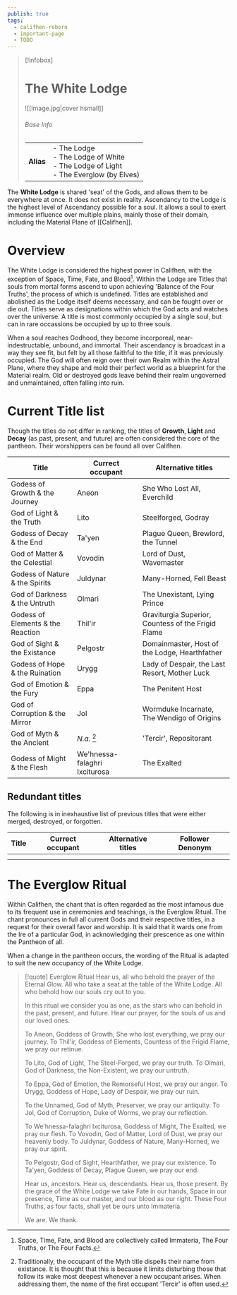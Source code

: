 ```yaml
---
publish: true
tags:
  - califhen-reborn
  - important-page
  - TODO
---
```

> [!infobox]  
> # The White Lodge
> ![[Image.jpg|cover hsmall]]  
> ###### Base Info
> | | |  
> |---|---|  
> | **Alias** | - The Lodge<br>- The Lodge of White<br>- The Lodge of Light<br>- The Everglow (by Elves) | 

The **White Lodge** is shared 'seat' of the Gods, and allows them to be everywhere at once. It does not exist in reality. Ascendancy to the Lodge is the highest level of Ascendancy possible for a soul. It allows a soul to exert immense influence over multiple plains, mainly those of their domain, including the Material Plane of [[Califhen]].
# Overview
The White Lodge is considered the highest power in Califhen, with the exception of Space, Time, Fate, and Blood[^1]. Within the Lodge are Titles that souls from mortal forms ascend to upon achieving 'Balance of the Four Truths', the process of which is undefined. Titles are established and abolished as the Lodge itself deems necessary, and can be fought over or die out. Titles serve as designations within which the God acts and watches over the universe. A title is most commonly occupied by a single soul, but can in rare occassions be occupied by up to three souls.

When a soul reaches Godhood, they become incorporeal, near-indestructable, unbound, and immortal. Their ascendancy is broadcast in a way they see fit, but felt by all those faithful to the title, if it was previously occupied. The God will often reign over their own Realm within the Astral Plane, where they shape and mold their perfect world as a blueprint for the Material realm. Old or destroyed gods leave behind their realm ungoverned and unmaintained, often falling into ruin.
# Current Title list
Though the titles do not differ in ranking, the titles of **Growth**, **Light** and **Decay** (as past, present, and future) are often considered the core of the pantheon. Their worshippers can be found all over Califhen.

| Title                             | Currect occupant              | Alternative titles                                 |
| --------------------------------- | ----------------------------- | -------------------------------------------------- |
| Godess of Growth & the Journey    | Aneon                         | She Who Lost All, Everchild                        |
| God of Light & the Truth          | Lito                          | Steelforged, Godray                                |
| Godess of Decay & the End         | Ta'yen                        | Plague Queen, Brewlord, the Tunnel                 |
| God of Matter & the Celestial     | Vovodin                       | Lord of Dust, Wavemaster                           |
| Godess of Nature & the Spirits    | Juldynar                      | Many-Horned, Fell Beast                            |
| God of Darkness & the Untruth     | Olmari                        | The Unexistant, Lying Prince                       |
| Godess of Elements & the Reaction | Thil'ir                       | Graviturgia Superior, Countess of the Frigid Flame |
| God of Sight & the Existance      | Pelgostr                      | Domainmaster, Host of the Lodge, Hearthfather      |
| Godess of Hope & the Ruination    | Urygg                         | Lady of Despair, the Last Resort, Mother Luck      |
| God of Emotion & the Fury         | Eppa                          | The Penitent Host                                  |
| God of Corruption & the Mirror    | Jol                           | Wormduke Incarnate, The Wendigo of Origins         |
| God of Myth & the Ancient         | *N.a.* [^2]                   | 'Tercir', Repositorant                             |
| Godess of Might & the Flesh       | We'hnessa-falaghri Ixciturosa | The Exalted                                        |

## Redundant titles
The following is in inexhaustive list of previous titles that were either merged, destroyed, or forgotten.

| Title | Currect occupant | Alternative titles | Follower Denonym |
| ----- | ---------------- | ------------------ | ---------------- |
|       |                  |                    |                  |
|       |                  |                    |                  |

# The Everglow Ritual
Within Califhen, the chant that is often regarded as the most infamous due to its frequent use in ceremonies and teachings, is the Everglow Ritual. The chant pronounces in full all current Gods and their respective titles, in a request for their overall favor and worship. It is said that it wards one from the Ire of a particular God, in acknowledging their prescence as one within the Pantheon of all.

When a change in the pantheon occurs, the wording of the Ritual is adapted to suit the new occupancy of the White Lodge.

> [!quote] Everglow Ritual
> Hear us, all who behold the prayer of the Eternal Glow. All who take a seat at the table of the White Lodge. All who behold how our souls cry out to you.
>
> In this ritual we consider you as one, as the stars who can behold in the past, present, and future. Hear our prayer, for the souls of us and our loved ones.
>
> To Aneon, Goddess of Growth, She who lost everything, we pray our journey.
> To Thil'ir, Goddess of Elements, Countess of the Frigid Flame, we pray our retinue.
>
> To Lito, God of Light, The Steel-Forged, we pray our truth.
> To Olmari, God of Darkness, the Non-Existent, we pray our untruth.
>
> To Eppa, God of Emotion, the Remorseful Host, we pray our anger.
> To Urygg, Goddess of Hope, Lady of Despair, we pray our ruin.
>
> To the Unnamed, God of Myth, Preserver, we pray our antiquity.
> To Jol, God of Corruption, Duke of Worms, we pray our reflection.
>
> To We'hnessa-falaghri Ixciturosa, Goddess of Might, The Exalted, we pray our flesh.
> To Vovodin, God of Matter, Lord of Dust, we pray our heavenly body.
> To Juldynar, Goddess of Nature, Many-Horned, we pray our spirit.
>
> To Pelgostr, God of Sight, Hearthfather, we pray our existence.
> To Ta'yen, Goddess of Decay, Plague Queen, we pray our end.
>
> Hear us, ancestors. Hear us, descendants. Hear us, those present. By the grace of the White Lodge we take Fate in our hands, Space in our presence, Time as our master, and our blood as our right. These Four Truths, as four facts, shall yet be ours unto Immateria.
>
> We are. We thank.

[^1]: Space, Time, Fate, and Blood are collectively called Immateria, The Four Truths, or The Four Facts.
[^2]: Traditionally, the occupant of the Myth title dispells their name from existance. It is thought that this is because it limits disturbing those that follow its wake most deepest whenever a new occupant arises. When addressing them, the name of the first occupant 'Tercir' is often used.